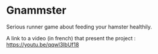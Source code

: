 # Gnammster
Serious runner game about feeding your hamster healthily.

A link to a video (in french) that present the project : https://youtu.be/qqwl3IbUf18

